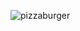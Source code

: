 ![pizzaburger](https://github.com/SercanBenli22/restaurant/assets/155479510/f295c122-46fc-4679-9680-74ad2f7b5535)
